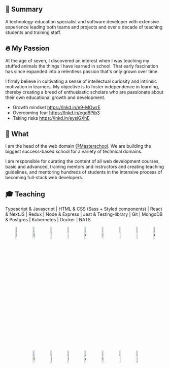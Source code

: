 ## 📝 Summary

A technology-education specialist and software developer with extensive experience leading both teams and projects and over a decade of teaching students and training staff.

## 🔥 My Passion

At the age of seven, I discovered an interest when I was teaching my stuffed animals the things I have learned in school.  That early fascination has since expanded into a relentless passion that's only grown over time.

I firmly believe in cultivating a sense of intellectual curiosity and intrinsic motivation in learners. My objective is to foster independence in learning, thereby creating a breed of enthusiastic scholars who are passionate about their own educational growth and development.
- Growth mindset https://lnkd.in/e9-MGwrE
- Overcoming fear https://lnkd.in/egd8Pib3
- Taking risks https://lnkd.in/eysiGXhE

## 🔨 What

I am the head of the web domain [@Masterschool](https://www.masterschool.com/). We are building the biggest success-based school for a variety of technical domains.

I am responsible for curating the content of all web development courses, basic and advanced, training mentors and instructors and creating teaching guidelines, and mentoring hundreds of students in the intensive process of becoming full-stack web developers.

## 🎓 Teaching 

Typescript & Javascript | HTML & CSS (Sass + Styled components) | React & NextJS | Redux | Node & Express | Jest & Testing-library | Git | MongoDB & Postgres | Kubernetes | Docker | NATS

<p align="center">
  <img src="https://user-images.githubusercontent.com/31222514/149813755-3f74a208-1e4c-4d81-b848-1d4f1a18b969.png" width="10%" alt="React logo">
  <img src="https://user-images.githubusercontent.com/31222514/160580699-d782fd3f-4e09-4d92-895c-d9867302e145.svg" width="10%" alt="Redux logo">
  <img src="https://user-images.githubusercontent.com/31222514/149813300-65804694-d3ea-4e31-955d-dbc47229a82d.png" width="10%" alt="Typescript logo">
  <img src="https://user-images.githubusercontent.com/31222514/149812547-405716a0-b974-4da4-b749-f2b4a8adc1d8.png" width="10%" alt="Javascript logo">
  <img src="https://user-images.githubusercontent.com/31222514/149813532-e214a55c-9b91-4b71-bb17-0dcf18903f7a.png" width="10%" alt="CSS logo">
  <img src="https://user-images.githubusercontent.com/31222514/149814154-3de042e2-bccf-4f0e-8d0e-98a2dbcae7c0.png" width="10%" alt="HTML logo">
  <img src="https://user-images.githubusercontent.com/31222514/149943049-95f0909a-9c2b-4fae-bd04-647d531dd10d.png" width="10%" alt="NODE logo">
  <img src="https://user-images.githubusercontent.com/31222514/149814008-745c7736-7881-41b9-bc0b-3b9a7c9ab087.png" width="10%" alt="Jest logo">
  <img src="https://user-images.githubusercontent.com/31222514/149814004-a3a2bf91-a257-4d1c-bdff-e1079a524359.png" width="10%" alt="GIT logo">
  <img src="https://user-images.githubusercontent.com/31222514/155521312-96e008ba-1d5e-409f-aaec-ca229ca275c6.jpeg" width="10%" alt="Postgres logo">
  <img src="https://user-images.githubusercontent.com/31222514/155521092-8b9f303b-6f1e-406c-9ba6-4a00068ef73a.png" width="10%" alt="MongoDB logo">
  <img src="https://user-images.githubusercontent.com/31222514/230756716-a5d33de4-47c4-4c8e-89b3-0bff3cb7db0e.svg" width="10%" alt="kubernetes logo">
    <img src="https://user-images.githubusercontent.com/31222514/230756769-b4761955-1029-4847-9534-b1241de02621.png" width="10%" alt="docker-logo">
  
<img width="10%" alt="kafka" src="https://github.com/David-L-R/David-L-R/assets/31222514/e56030dc-5f8a-48f4-a6db-46bf19c174b7">
<img width="10%" alt="aws" src="https://github.com/David-L-R/David-L-R/assets/31222514/de28df09-291f-4915-84b8-f408a57414fa">
<img width="10%" alt="java" src="https://github.com/David-L-R/David-L-R/assets/31222514/9de01d56-9bc6-4ef9-b2b9-77742d1b5154">

</p>


